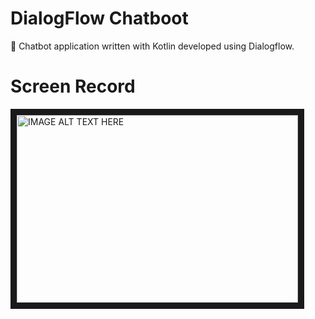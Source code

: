 # DialogFlow Chatboot

💬 Chatbot application written with Kotlin developed using Dialogflow.


# Screen Record

<a href="http://www.youtube.com/watch?feature=player_embedded&v=SkkNB5XDq8I
" target="_blank"><img src="http://img.youtube.com/vi/SkkNB5XDq8I/0.jpg" 
alt="IMAGE ALT TEXT HERE" width="450" height="300" border="10" /></a>

